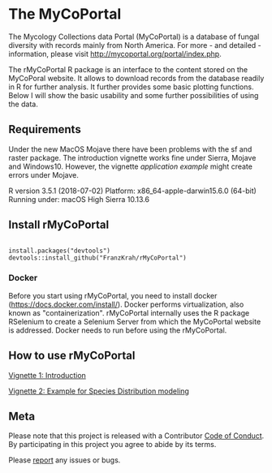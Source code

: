 # The MyCoPortal

The Mycology Collections data Portal (MyCoPortal) is a database of fungal diversity with records mainly from North America. For more - and detailed - information, please visit http://mycoportal.org/portal/index.php.

The rMyCoPortal R package is an interface to the content stored on the MyCoPoral website. It allows to download records from the database readily in R for further analysis. It further provides some basic plotting functions. Below I will show the basic usability and some further possibilities of using the data.


## Requirements
Under the new MacOS Mojave there have been problems with the sf and raster package. The introduction vignette works fine under Sierra, Mojave and Windows10. However, the vignette *application example* might create errors under Mojave.

R version 3.5.1 (2018-07-02)
Platform: x86_64-apple-darwin15.6.0 (64-bit)
Running under: macOS High Sierra 10.13.6


## Install rMyCoPortal
```{r setup, include=TRUE, eval=FALSE}

install.packages("devtools")
devtools::install_github("FranzKrah/rMyCoPortal")

```

### Docker

Before you start using rMyCoPortal, you need to install docker (https://docs.docker.com/install/). Docker performs  virtualization, also known as "containerization". rMyCoPortal internally uses the R package RSelenium to create a Selenium Server from which the MyCoPortal website is addressed. 
Docker needs to run before using the rMyCoPortal.

## How to use rMyCoPortal
[Vignette 1: Introduction](https://github.com/FranzKrah/rMyCoPortal/blob/master/vignettes/introduction.html)

[Vignette 2: Example for Species Distribution modeling](https://github.com/FranzKrah/rMyCoPortal/blob/master/vignettes/application_sdm.html)

## Meta

Please note that this project is released with a Contributor [Code of Conduct](https://github.com/FranzKrah/rMyCoPortal/blob/master/CONDUCT.md). By participating in this project you agree to abide by its terms.

Please [report](https://github.com/FranzKrah/rMyCoPortal/issues) any issues or bugs.
 
